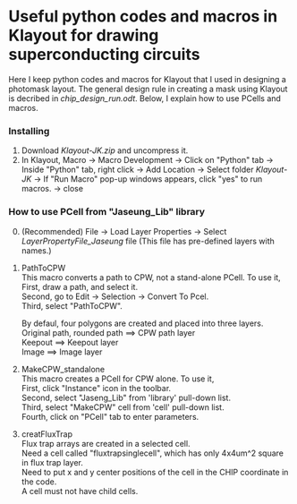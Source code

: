 # Useful python codes and macros in Klayout for drawing superconducting circuits

Here I keep python codes and macros for Klayout that I used in designing a photomask layout. The general design rule in creating a mask using Klayout is decribed in *chip_design_run.odt*. Below, I explain how to use PCells and macros.

### Installing
1. Download *Klayout-JK.zip* and uncompress it.
2. In Klayout, Macro -> Macro Development -> Click on "Python" tab -> Inside "Python" tab, right click -> Add Location -> Select folder *Klayout-JK* -> If "Run Macro" pop-up windows appears, click "yes" to run macros. -> close

### How to use PCell from "Jaseung_Lib" library
0. (Recommended) File -> Load Layer Properties -> Select *LayerPropertyFile_Jaseung* file (This file has pre-defined layers with names.)

1. PathToCPW  
   This macro converts a path to CPW, not a stand-alone PCell. To use it,  
   First, draw a path, and select it.     
   Second, go to Edit -> Selection -> Convert To Pcel.  
   Third, select "PathToCPW".  

   By defaul, four polygons are created and placed into three layers.
   Original path, rounded path ==> CPW path layer  
   Keepout ==> Keepout layer  
   Image ==> Image layer  

2. MakeCPW_standalone  
   This macro creates a PCell for CPW alone. To use it,   
   First, click "Instance" icon in the toolbar.  
   Second, select "Jaseng_Lib" from 'library' pull-down list.  
   Third, select "MakeCPW" cell from 'cell' pull-down list.  
   Fourth, click on "PCell" tab to enter parameters.  

3. creatFluxTrap  
   Flux trap arrays are created in a selected cell.     
   Need a cell called "fluxtrapsinglecell", which has only 4x4um^2 square in flux trap layer.  
   Need to put x and y center positions of the cell in the CHIP coordinate in the code.  
   A cell must not have child cells.  
